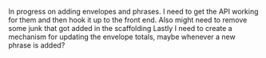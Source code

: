In progress on adding envelopes and phrases.
I need to get the API working for them and then hook it up to the front end.
Also might need to remove some junk that got added in the scaffolding
Lastly I need to create a mechanism for updating the envelope totals, maybe whenever a 
new phrase is added?
